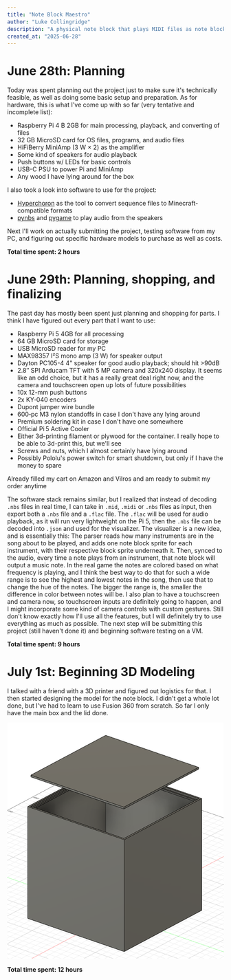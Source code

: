 ```yaml
---
title: "Note Block Maestro"
author: "Luke Collingridge"
description: "A physical note block that plays MIDI files as note block audio with a visualizer, and can also convert them to schematic or data pack form for use in-game."
created_at: "2025-06-28"
---
```


# June 28th: Planning

Today was spent planning out the project just to make sure it's technically feasible, as well as doing some basic setup and preparation. As for hardware, this is what I've come up with so far (very tentative and incomplete list):

- Raspberry Pi 4 B 2GB for main processing, playback, and converting of files
- 32 GB MicroSD card for OS files, programs, and audio files
- HiFiBerry MiniAmp (3 W × 2) as the amplifier
- Some kind of speakers for audio playback
- Push buttons w/ LEDs for basic controls
- USB-C PSU to power Pi and MiniAmp
- Any wood I have lying around for the box

I also took a look into software to use for the project:

- [Hyperchoron](https://github.com/thomas-xin/hyperchoron) as the tool to convert sequence files to Minecraft-compatible formats
- [pynbs](https://github.com/OpenNBS/pynbs) and [pygame](https://github.com/pygame/pygame) to play audio from the speakers

Next I'll work on actually submitting the project, testing software from my PC, and figuring out specific hardware models to purchase as well as costs.

**Total time spent: 2 hours**

# June 29th: Planning, shopping, and finalizing

The past day has mostly been spent just planning and shopping for parts. I think I have figured out every part that I want to use:

- Raspberry Pi 5 4GB for all processing
- 64 GB MicroSD card for storage
- USB MicroSD reader for my PC
- MAX98357 I²S mono amp (3 W) for speaker output
- Dayton PC105-4 4" speaker for good audio playback; should hit >90dB
- 2.8″ SPI Arducam TFT with 5 MP camera and 320x240 display. It seems like an odd choice, but it has a really great deal right now, and the camera and touchscreen open up lots of future possibilities
- 10x 12-mm push buttons
- 2x KY‑040 encoders
- Dupont jumper wire bundle
- 600‑pc M3 nylon standoffs in case I don't have any lying around
- Premium soldering kit in case I don't have one somewhere
- Official Pi 5 Active Cooler
- Either 3d-printing filament or plywood for the container. I really hope to be able to 3d-print this, but we'll see
- Screws and nuts, which I almost certainly have lying around
- Possibly Pololu's power switch for smart shutdown, but only if I have the money to spare

Already filled my cart on Amazon and Vilros and am ready to submit my order anytime

The software stack remains similar, but I realized that instead of decoding `.nbs` files in real time, I can take in `.mid`, `.midi` or `.nbs` files as input, then export both a `.nbs` file and a `.flac` file. The `.flac` will be used for audio playback, as it will run very lightweight on the Pi 5, then the `.nbs` file can be decoded into `.json` and used for the visualizer. The visualizer is a new idea, and is essentially this: The parser reads how many instruments are in the song about to be played, and adds one note block sprite for each instrument, with their respective block sprite underneath it. Then, synced to the audio, every time a note plays from an instrument, that note block will output a music note. In the real game the notes are colored based on what frequency is playing, and I think the best way to do that for such a wide range is to see the highest and lowest notes in the song, then use that to change the hue of the notes. The bigger the range is, the smaller the difference in color between notes will be. I also plan to have a touchscreen and camera now, so touchscreen inputs are definitely going to happen, and I might incorporate some kind of camera controls with custom gestures. Still don't know exactly how I'll use all the features, but I will definitely try to use everything as much as possible. The next step will be submitting this project (still haven't done it) and beginning software testing on a VM.

**Total time spent: 9 hours**

# July 1st: Beginning 3D Modeling

I talked with a friend with a 3D printer and figured out logistics for that. I then started designing the model for the note block. I didn't get a whole lot done, but I've had to learn to use Fusion 360 from scratch. So far I only have the main box and the lid done.

![Basic modeling for note block](media/images/screenshot1.png)

**Total time spent: 12 hours**